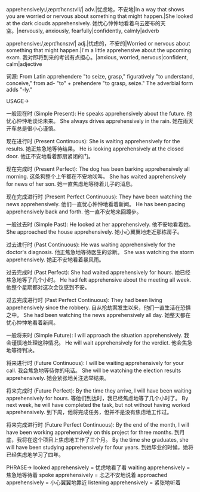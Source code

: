 apprehensively:/ˌæprɪˈhɛnsɪvli/| adv.|忧虑地，不安地|In a way that shows you are worried or nervous about something that might happen.|She looked at the dark clouds apprehensively. 她忧心忡忡地看着乌云密布的天空。|nervously, anxiously, fearfully|confidently, calmly|adverb

apprehensive:/ˌæprɪˈhɛnsɪv/| adj.|忧虑的，不安的|Worried or nervous about something that might happen.|I'm a little apprehensive about the upcoming exam. 我对即将到来的考试有点担心。|anxious, worried, nervous|confident, calm|adjective

词源: From Latin apprehendere "to seize, grasp," figuratively "to understand, conceive," from ad- "to" + prehendere "to grasp, seize." The adverbial form adds "-ly."


USAGE->

一般现在时 (Simple Present):
He speaks apprehensively about the future. 他忧心忡忡地谈论未来。
She always drives apprehensively in the rain.  她在雨天开车总是很小心谨慎。

现在进行时 (Present Continuous):
She is waiting apprehensively for the results. 她正焦急地等待结果。
He is looking apprehensively at the closed door. 他正不安地看着那扇紧闭的门。

现在完成时 (Present Perfect):
The dog has been barking apprehensively all morning. 这条狗整个上午都在不安地吠叫。
She has waited apprehensively for news of her son. 她一直焦虑地等待着儿子的消息。

现在完成进行时 (Present Perfect Continuous):
They have been watching the news apprehensively. 他们一直忧心忡忡地看着新闻。
He has been pacing apprehensively back and forth. 他一直不安地来回踱步。

一般过去时 (Simple Past):
He looked at her apprehensively. 他不安地看着她。
She approached the house apprehensively. 她小心翼翼地走近那栋房子。

过去进行时 (Past Continuous):
He was waiting apprehensively for the doctor's diagnosis. 他正焦急地等待医生的诊断。
She was watching the storm apprehensively. 她正不安地看着暴风雨。

过去完成时 (Past Perfect):
She had waited apprehensively for hours. 她已经焦急地等了几个小时。
He had felt apprehensive about the meeting all week. 他整个星期都对这次会议感到不安。

过去完成进行时 (Past Perfect Continuous):
They had been living apprehensively since the robbery.  自从抢劫案发生以来，他们一直生活在恐惧之中。
She had been watching the news apprehensively all day. 她整天都在忧心忡忡地看着新闻。

一般将来时 (Simple Future):
I will approach the situation apprehensively. 我会谨慎地处理这种情况。
He will wait apprehensively for the verdict. 他会焦急地等待判决。

将来进行时 (Future Continuous):
I will be waiting apprehensively for your call. 我会焦急地等待你的电话。
She will be watching the election results apprehensively. 她会紧张地关注选举结果。

将来完成时 (Future Perfect):
By the time they arrive, I will have been waiting apprehensively for hours. 等他们到达时，我已经焦虑地等了几个小时了。
By next week, he will have completed the task, but not without having worked apprehensively. 到下周，他将完成任务，但并不是没有焦虑地工作过。

将来完成进行时 (Future Perfect Continuous):
By the end of the month, I will have been working apprehensively on this project for three months. 到月底，我将在这个项目上焦虑地工作了三个月。
By the time she graduates, she will have been studying apprehensively for four years. 到她毕业的时候，她将已经焦虑地学习了四年。


PHRASE->
looked apprehensively = 忧虑地看了看
waiting apprehensively = 焦急地等待着
spoke apprehensively = 忐忑不安地说着
approached apprehensively = 小心翼翼地靠近
listening apprehensively = 紧张地听着


